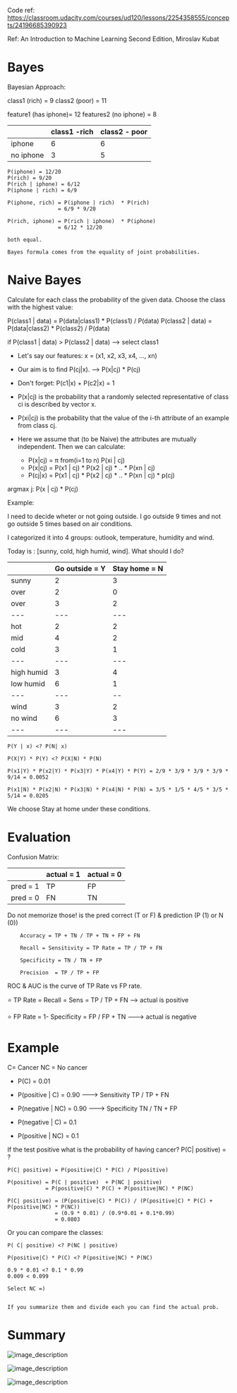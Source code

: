Code ref:
https://classroom.udacity.com/courses/ud120/lessons/2254358555/concepts/24196685390923

Ref: An Introduction to Machine Learning Second Edition, Miroslav Kubat

# Bayes

Bayesian Approach:

class1 (rich) = 9
class2 (poor) = 11

feature1 (has iphone)= 12
features2 (no iphone) = 8

|           | class1 -rich  | class2 - poor |
|---        |---            |---            |
| iphone    | 6             | 6             |  
| no iphone | 3             | 5             | 

    P(iphone) = 12/20
    P(rich) = 9/20
    P(rich | iphone) = 6/12
    P(iphone | rich) = 6/9
    
    P(iphone, rich) = P(iphone | rich)  * P(rich)
                    = 6/9 * 9/20
                    
    P(rich, iphone) = P(rich | iphone)  * P(iphone)
                    = 6/12 * 12/20
                    
    both equal. 
    
    Bayes formula comes from the equality of joint probabilities.

# Naive Bayes

Calculate for each class the probability of the given data. Choose the class with the highest value:


P(class1 | data) = P(data|class1) * P(class1)  /  P(data)
P(class2 | data) = P(data|class2) * P(class2)  /  P(data)

if P(class1 | data) > P(class2 | data) --> select class1
 
    
- Let's say our features: x = (x1, x2, x3, x4, ..., xn)

- Our aim is to find P(cj|x). --> P(x|cj) * P(cj)

- Don't forget: P(c1|x) + P(c2|x) = 1

- P(x|cj) is the probability that a randomly selected representative of class ci is described by vector x.

- P(xi|cj)  is the  probability that the value of the i-th attribute of an example from class cj. 

- Here we assume that (to be Naive) the attributes are mutually independent. Then we can calculate:

    - P(x|cj) = &pi; from(i=1 to n) P(xi | cj)
    - P(x|cj) = P(x1 | cj) * P(x2 | cj) * .. * P(xn | cj)
    - P(cj|x) = P(x1 | cj) * P(x2 | cj) * .. * P(xn | cj) * p(cj)

argmax j: P(x | cj) * P(cj)

Example:

I need to decide wheter or not going outside. 
I go outside 9 times and not go outside 5 times based on air conditions. 

I categorized it into 4 groups: outlook, temperature, humidity and wind. 

Today is : [sunny, cold, high humid, wind]. What should I do?

|           | Go outside = Y  |  Stay home = N|
|---        |----           |---       |
| sunny     | 2             | 3        |  
| over      | 2             | 0        |
| over      | 3             | 2        | 
|---        |---            |---       |
| hot       | 2             | 2        |  
| mid       | 4             | 2        |
| cold      | 3             | 1        | 
|---        |---            |---       |
|high humid | 3             | 4        |  
|low humid  | 6             | 1        |
|---        |---            |--        |
| wind      | 3             | 2        |  
| no wind   | 6             | 3        |
|---        |---            |---       |
                    

    P(Y | x) <? P(N| x)
    
    P(X|Y) * P(Y) <? P(X|N) * P(N)
    
    P(x1|Y) * P(x2|Y) * P(x3|Y) * P(x4|Y) * P(Y) = 2/9 * 3/9 * 3/9 * 3/9 * 9/14 = 0.0052
    
    P(x1|N) * P(x2|N) * P(x3|N) * P(x4|N) * P(N) = 3/5 * 1/5 * 4/5 * 3/5 * 5/14 = 0.0205

We choose Stay at home under these conditions. 

# Evaluation

Confusion Matrix:

|   | actual = 1  | actual = 0  |
|---|---|---|
| pred = 1  | TP | FP  |  
| pred = 0 | FN  | TN | 


Do not memorize those! 
is the pred correct (T or F) &  prediction (P (1) or N (0))

        Accuracy = TP + TN / TP + TN + FP + FN
        
        Recall = Sensitivity = TP Rate = TP / TP + FN
        
        Specificity = TN / TN + FP
        
        Precision  = TP / TP + FP
        
ROC & AUC is the curve of TP Rate vs FP rate.

⭐️ TP Rate = Recall = Sens =  TP / TP + FN --> actual is positive

⭐️ FP Rate = 1- Specificity = FP / FP + TN ---> actual is negative

# Example

C= Cancer
NC = No cancer

- P(C) = 0.01
- P(positive | C) = 0.90  ---> Sensitivity TP / TP + FN
- P(negative | NC) = 0.90 ---> Specificity TN / TN + FP

- P(negative | C) = 0.1
- P(positive | NC) = 0.1

If the test positive what is the probability of having cancer?
P(C| positive) = ? 


    P(C| positive) = P(positive|C) * P(C) / P(positive)
    
    P(positive) = P(C | positive)  + P(NC | positive)
                = P(positive|C) * P(C) + P(positive|NC) * P(NC)
                
    P(C| positive) = (P(positive|C) * P(C)) / (P(positive|C) * P(C) + P(positive|NC) * P(NC))
                   = (0.9 * 0.01) / (0.9*0.01 + 0.1*0.99)
                   = 0.0803
                   
                   
Or you can compare the classes:

    P( C| positive) <? P(NC | positive)

    P(positive|C) * P(C) <? P(positive|NC) * P(NC)
    
    0.9 * 0.01 <? 0.1 * 0.99
    0.009 < 0.099
    
    Select NC =)
    
    
    If you summarize them and divide each you can find the actual prob. 


# Summary

![image_description](naivebayes_1.jpeg)

![image_description](naivebayes_2.jpeg)

![image_description](naivebayes_3.jpeg)